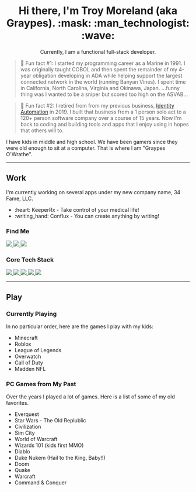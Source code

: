 <h1 align='center'>
Hi there, I'm Troy Moreland (aka Graypes). :mask: :man_technologist: :wave:
</h1>

<p align='center'>
Currently, I am a functional full-stack developer.
</p>

> :thinking: Fun fact #1: I started my programming career as a Marine in 1991.  I was originally taught COBOL and then spent the remainder of my 4-year obligation developing in ADA while helping support the largest connected network in the world (running Banyan Vines).  I spent time in California, North Carolina, Virginia and Okinawa, Japan.  ...funny thing was I wanted to be a sniper but scored too high on the ASVAB...

> :thinking: Fun fact #2: I retired from from my previous business, [Identity Automation](https://www.identityautomation.com) in 2019.  I built that business from a 1 person solo act to a 120+ person software company over a course of 15 years.  Now I'm back to coding and building tools and apps that I enjoy using in hopes that others will to.

I have kids in middle and high school.  We have been gamers since they were old enough to sit at a computer.  That is where I am "Graypes O'Wrathe".

---

## Work

I'm currently working on several apps under my new company name, 34 Fame, LLC.

<ul>
  <li>:heart: KeeperRx - Take control of your medical life!</li>
  <li>:writing_hand: Conflux - You can create anything by writing!</li>
</ul>

<h3>Find Me</h3>

<p>
  <a href="https://graypes.medium.com">
    <img src="https://img.shields.io/badge/medium-%2312100E.svg?&style=for-the-badge&logo=medium&logoColor=white" />
  </a>
  <a href="https://discordapp.com/users/377648989627219969">
    <img src="https://img.shields.io/badge/Discord-7289DA?style=for-the-badge&logo=discord&logoColor=white" />
  </a>
  <a href="https://github.com/tmoreland72">
    <img src="https://img.shields.io/badge/GitHub-100000?style=for-the-badge&logo=github&logoColor=white" />
  </a>
</p>

<h3>Core Tech Stack</h3>

<p>
  <a href="https://quasar.dev">
    <img src="https://img.shields.io/badge/Quasar-1976D2?style=for-the-badge&logo=quasar&logoColor=white" />
  </a>

  <a href="https://vuejs.org">
    <img src="https://img.shields.io/badge/Vue.js-35495E?style=for-the-badge&logo=vue.js&logoColor=4FC08D" />
  </a>

  <a href="https://nodejs.org">
    <img src="https://img.shields.io/badge/Node.js-43853D?style=for-the-badge&logo=node.js&logoColor=white" />
  </a>

  <a href="https://expressjs.com">
    <img src="https://img.shields.io/badge/Express.js-404D59?style=for-the-badge" />
  </a>

  <a href="https://firebase.google.com">
    <img src="https://img.shields.io/badge/Firebase-FFCA28?style=for-the-badge&logo=Firebase&logoColor=black" />
  </a>
</p>

---

## Play

<h3>Currently Playing</h3>

In no particular order, here are the games I play with my kids:

- Minecraft
- Roblox
- League of Legends
- Overwatch
- Call of Duty
- Madden NFL

<h3>PC Games from My Past</h3>

Over the years I played a lot of games.  Here is a list of some of my old favorites.

- Everquest
- Star Wars - The Old Replublic
- Civilization
- Sim City
- World of Warcraft
- Wizards 101 (kids first MMO)
- Diablo
- Duke Nukem (Hail to the King, Baby!!)
- Doom
- Quake
- Warcraft
- Command & Conquer
